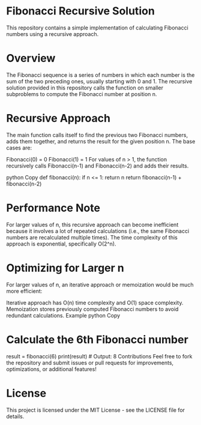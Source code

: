 # Fibonacci Recursive Solution
This repository contains a simple implementation of calculating Fibonacci numbers using a recursive approach.

# Overview
The Fibonacci sequence is a series of numbers in which each number is the sum of the two preceding ones, usually starting with 0 and 1. The recursive solution provided in this repository calls the function on smaller subproblems to compute the Fibonacci number at position n.

# Recursive Approach
The main function calls itself to find the previous two Fibonacci numbers, adds them together, and returns the result for the given position n. The base cases are:

Fibonacci(0) = 0
Fibonacci(1) = 1
For values of n > 1, the function recursively calls Fibonacci(n-1) and Fibonacci(n-2) and adds their results.

python
Copy
def fibonacci(n):
    if n <= 1:
        return n
    return fibonacci(n-1) + fibonacci(n-2)
    
# Performance Note
For larger values of n, this recursive approach can become inefficient because it involves a lot of repeated calculations (i.e., the same Fibonacci numbers are recalculated multiple times). The time complexity of this approach is exponential, specifically O(2^n).

# Optimizing for Larger n
For larger values of n, an iterative approach or memoization would be much more efficient:

Iterative approach has O(n) time complexity and O(1) space complexity.
Memoization stores previously computed Fibonacci numbers to avoid redundant calculations.
Example
python
Copy

# Calculate the 6th Fibonacci number
result = fibonacci(6)
print(result)  # Output: 8
Contributions
Feel free to fork the repository and submit issues or pull requests for improvements, optimizations, or additional features!

# License
This project is licensed under the MIT License - see the LICENSE file for details.
